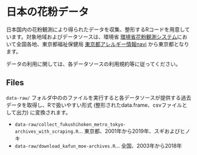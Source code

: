 日本の花粉データ
===============

日本国内の花粉観測により得られたデータを収集、整形するRコードを用意しています。対象地域およびデータソースは、環境省 [環境省花粉観測システム](http://kafun.taiki.go.jp/)において全国各地、東京都福祉保健局 [東京都アレルギー情報navi](http://www.tokyo-eiken.go.jp/kj_kankyo/kafun/) から東京都となります。

データの利用に関しては、各データソースの利用規約等に従ってください。

## Files

`data-raw/` フォルダ中ののファイルを実行すると各データソースが提供する過去データを取得し、Rで扱いやすい形式 (整形されたdata.frame、csvファイルとして出力) に変換されます。

- `data-raw/collect_fukushihoken_metro_tokyo-archives_with_scraping.R`... 東京都、2001年から2019年、スギおよびヒノキ
- `data-raw/download_kafun_moe-archives.R`... 全国、2003年から2018年

